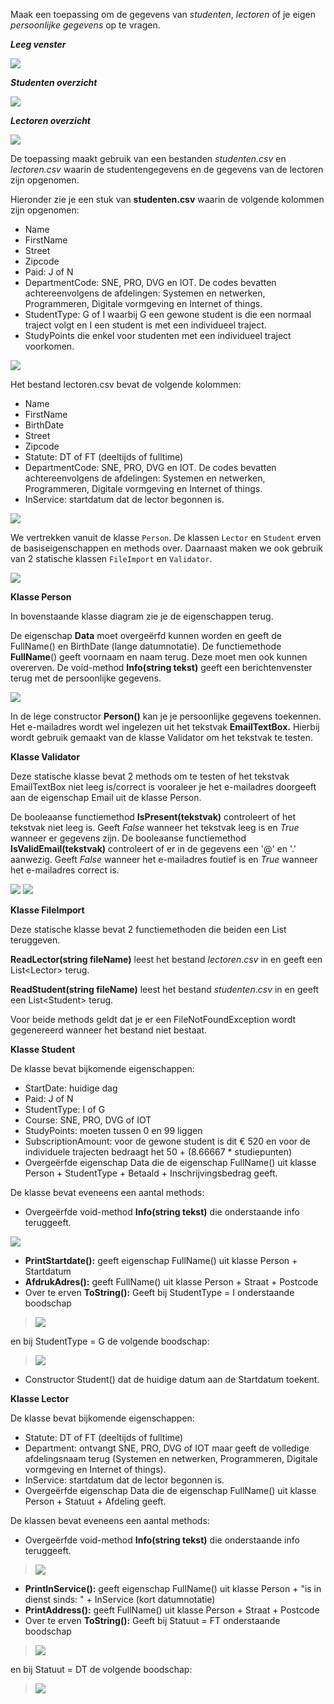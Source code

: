 Maak een toepassing om de gegevens van *studenten*, *lectoren* of je eigen *persoonlijke* *gegevens* op te vragen.

***Leeg venster***

![](./media/image1.png)

***Studenten overzicht***

![](./media/image2.png)

***Lectoren overzicht***

![](./media/image3.png)

De toepassing maakt gebruik van een bestanden *studenten.csv* en *lectoren.csv* waarin de studentengegevens en de gegevens van de lectoren zijn opgenomen.

Hieronder zie je een stuk van **studenten.csv** waarin de volgende kolommen zijn opgenomen:
- Name
- FirstName
- Street
- Zipcode
- Paid: J of N
- DepartmentCode: SNE, PRO, DVG en IOT. De codes bevatten achtereenvolgens de afdelingen: Systemen en netwerken, Programmeren, Digitale vormgeving en Internet of things.
- StudentType: G of I waarbij G een gewone student is die een normaal traject volgt en I een student is met een individueel traject.
- StudyPoints die enkel voor studenten met een individueel traject voorkomen.

![](./media/image4.png)

Het bestand lectoren.csv bevat de volgende kolommen:
- Name
- FirstName
- BirthDate
- Street
- Zipcode
- Statute: DT of FT (deeltijds of fulltime)
- DepartmentCode: SNE, PRO, DVG en IOT. De codes bevatten achtereenvolgens de afdelingen: Systemen en netwerken, Programmeren, Digitale vormgeving en Internet of things.
- InService: startdatum dat de lector begonnen is.

![](./media/image5.png)

We vertrekken vanuit de klasse `Person`. De klassen `Lector` en `Student` erven de basiseigenschappen en methods over. Daarnaast maken we ook gebruik van 2 statische klassen `FileImport` en `Validator`.

![](./media/image6.png)

**Klasse Person**

In bovenstaande klasse diagram zie je de eigenschappen terug.

De eigenschap **Data** moet overgeërfd kunnen worden en geeft de FullName() en BirthDate (lange datumnotatie).
De functiemethode **FullName**() geeft voornaam en naam terug. Deze moet men ook kunnen overerven.
De void-method **Info(string tekst)** geeft een berichtenvenster terug met de persoonlijke gegevens.

![](./media/image7.png)

In de lege constructor **Person()** kan je je persoonlijke gegevens toekennen. Het e-mailadres wordt wel ingelezen uit het tekstvak **EmailTextBox.** Hierbij wordt gebruik gemaakt van de klasse Validator om het tekstvak te testen.

**Klasse Validator**


Deze statische klasse bevat 2 methods om te testen of het tekstvak EmailTextBox niet leeg is/correct is vooraleer je het e-mailadres doorgeeft aan de eigenschap Email uit de klasse Person.

De booleaanse functiemethod **IsPresent(tekstvak)** controleert of het tekstvak niet leeg is. Geeft *False* wanneer het tekstvak leeg is en *True* wanneer er gegevens zijn.
De booleaanse functiemethod **IsValidEmail(tekstvak)** controleert of er in de gegevens een '@' en '.' aanwezig. Geeft *False* wanneer het e-mailadres foutief is en *True* wanneer het e-mailadres correct is.

![](./media/image8.png)
![](./media/image9.png)

**Klasse FileImport**


Deze statische klasse bevat 2 functiemethoden die beiden een List teruggeven.

**ReadLector(string fileName)** leest het bestand *lectoren*.*csv* in en geeft een List\<Lector\> terug.

**ReadStudent(string fileName)** leest het bestand *studenten*.*csv* in en geeft een List\<Student\> terug.

Voor beide methods geldt dat je er een FileNotFoundException wordt gegenereerd wanneer het bestand niet bestaat.

**Klasse Student**


De klasse bevat bijkomende eigenschappen:
- StartDate: huidige dag
- Paid: J of N
- StudentType: I of G
- Course: SNE, PRO, DVG of IOT
- StudyPoints: moeten tussen 0 en 99 liggen
- SubscriptionAmount: voor de gewone student is dit € 520 en voor de individuele trajecten bedraagt het 50 + (8.66667 \* studiepunten)
- Overgeërfde eigenschap Data die de eigenschap FullName() uit klasse Person + StudentType + Betaald + Inschrijvingsbedrag geeft.

De klasse bevat eveneens een aantal methods:

- Overgeërfde void-method **Info(string tekst)** die onderstaande info teruggeeft.

![](./media/image10.png)

- **PrintStartdate():** geeft eigenschap FullName() uit klasse Person + Startdatum
- **AfdrukAdres():** geeft FullName() uit klasse Person + Straat + Postcode
- Over te erven **ToString():** Geeft bij StudentType = I onderstaande boodschap

> ![](./media/image11.png)

en bij StudentType = G de volgende boodschap:

> ![](./media/image12.png)

- Constructor Student() dat de huidige datum aan de Startdatum toekent.

**Klasse Lector**

De klasse bevat bijkomende eigenschappen:
- Statute: DT of FT (deeltijds of fulltime)
- Department: ontvangt SNE, PRO, DVG of IOT maar geeft de volledige afdelingsnaam terug (Systemen en netwerken, Programmeren, Digitale vormgeving en Internet of things).
- InService: startdatum dat de lector begonnen is.
- Overgeërfde eigenschap Data die de eigenschap FullName() uit klasse Person + Statuut + Afdeling geeft.

De klassen bevat eveneens een aantal methods:
- Overgeërfde void-method **Info(string tekst)** die onderstaande info teruggeeft.

> ![](./media/image13.png)

- **PrintInService():** geeft eigenschap FullName() uit klasse Person + "is in dienst sinds: " + InService (kort datumnotatie)
- **PrintAddress():** geeft FullName() uit klasse Person + Straat + Postcode
- Over te erven **ToString():** Geeft bij Statuut = FT onderstaande boodschap

> ![](./media/image14.png)

en bij Statuut = DT de volgende boodschap:

> ![](./media/image15.png)
